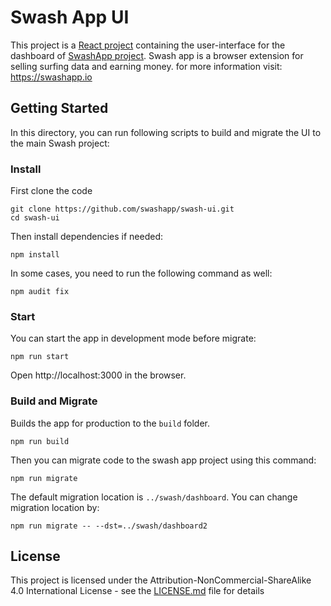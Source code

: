 # Swash App UI

This project is a [React project](https://reactjs.org/) containing the user-interface for the dashboard of
[SwashApp project](https://github.com/swashapp/swash). Swash app is a browser extension for selling surfing data and earning money. for more
information visit: https://swashapp.io

## Getting Started

In this directory, you can run following scripts to build and migrate the UI to the main Swash project:

### Install

First clone the code

```
git clone https://github.com/swashapp/swash-ui.git
cd swash-ui
```

Then install dependencies if needed:

```
npm install
```

In some cases, you need to run the following command as well:

```
npm audit fix
```

### Start

You can start the app in development mode before migrate:

```
npm run start
```

Open http://localhost:3000 in the browser.

### Build and Migrate

Builds the app for production to the `build` folder.

```
npm run build
```

Then you can migrate code to the swash app project using this command:

```
npm run migrate
```

The default migration location is `../swash/dashboard`. You can change migration location by:

```
npm run migrate -- --dst=../swash/dashboard2
```

## License

This project is licensed under the Attribution-NonCommercial-ShareAlike 4.0 International License - see the [LICENSE.md](LICENSE.md) file for details
